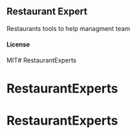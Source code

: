 ## Restaurant Expert

Restaurants tools to help managment team

#### License

MIT# RestaurantExperts
# RestaurantExperts
# RestaurantExperts

